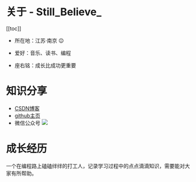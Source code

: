 # 关于 - Still_Believe_

[[toc]]

* 所在地：江苏·南京 :wink:

* 爱好：音乐、读书、编程

* 座右铭：成长比成功更重要

# 知识分享

* [CSDN博客](https://blog.csdn.net/baidu_15952103 "CSDN博客")
* [github主页](https://github.com/klc407073648 "github主页")
* 微信公众号
![](/_images/about/me/微信搜一搜.png)

# 成长经历

一个在编程路上磕磕绊绊的打工人，记录学习过程中的点点滴滴知识，需要能对大家有所帮助。